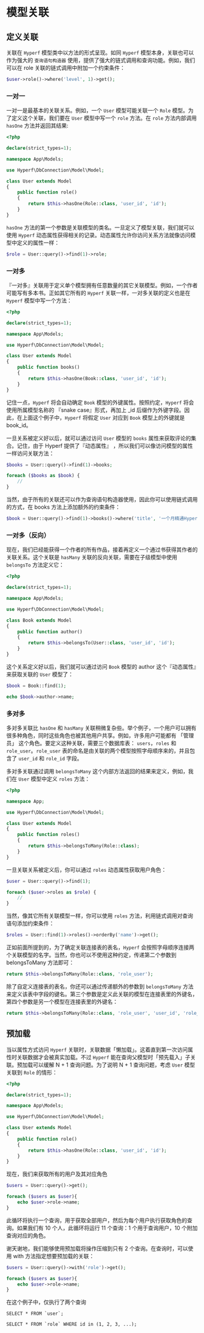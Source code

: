 # 模型关联

## 定义关联

关联在 `Hyperf` 模型类中以方法的形式呈现。如同 `Hyperf` 模型本身，关联也可以作为强大的 `查询语句构造器` 使用，提供了强大的链式调用和查询功能。例如，我们可以在 role 关联的链式调用中附加一个约束条件：

```php
$user->role()->where('level', 1)->get();
```

### 一对一

一对一是最基本的关联关系。例如，一个 `User` 模型可能关联一个 `Role` 模型。为了定义这个关联，我们要在 `User` 模型中写一个 `role` 方法。在 `role` 方法内部调用 `hasOne` 方法并返回其结果:

```php
<?php

declare(strict_types=1);

namespace App\Models;

use Hyperf\DbConnection\Model\Model;

class User extends Model
{
    public function role()
    {
        return $this->hasOne(Role::class, 'user_id', 'id');
    }
}
```

`hasOne` 方法的第一个参数是关联模型的类名。一旦定义了模型关联，我们就可以使用 `Hyperf` 动态属性获得相关的记录。动态属性允许你访问关系方法就像访问模型中定义的属性一样：

```php
$role = User::query()->find(1)->role;
```

### 一对多

『一对多』关联用于定义单个模型拥有任意数量的其它关联模型。例如，一个作者可能写有多本书。正如其它所有的 `Hyperf` 关联一样，一对多关联的定义也是在 `Hyperf` 模型中写一个方法：

```php
<?php

declare(strict_types=1);

namespace App\Models;

use Hyperf\DbConnection\Model\Model;

class User extends Model
{
    public function books()
    {
        return $this->hasOne(Book::class, 'user_id', 'id');
    }
}
```

记住一点，`Hyperf` 将会自动确定 `Book` 模型的外键属性。按照约定，`Hyperf` 将会使用所属模型名称的 『snake case』形式，再加上 _id 后缀作为外键字段。因此，在上面这个例子中，`Hyperf` 将假定 `User` 对应到 `Book` 模型上的外键就是 book_id。

一旦关系被定义好以后，就可以通过访问 `User` 模型的 `books` 属性来获取评论的集合。记住，由于 Hyperf 提供了『动态属性』 ，所以我们可以像访问模型的属性一样访问关联方法：

```php
$books = User::query()->find(1)->books;

foreach ($books as $book) {
    //
}
```

当然，由于所有的关联还可以作为查询语句构造器使用，因此你可以使用链式调用的方式，在 books 方法上添加额外的约束条件：

```php
$book = User::query()->find(1)->books()->where('title', '一个月精通Hyperf框架')->first();
```

### 一对多（反向）

现在，我们已经能获得一个作者的所有作品，接着再定义一个通过书获得其作者的关联关系。这个关联是 `hasMany` 关联的反向关联，需要在子级模型中使用 `belongsTo` 方法定义它：

```php
<?php

declare(strict_types=1);

namespace App\Models;

use Hyperf\DbConnection\Model\Model;

class Book extends Model
{
    public function author()
    {
        return $this->belongsTo(User::class, 'user_id', 'id');
    }
}
```

这个关系定义好以后，我们就可以通过访问 `Book` 模型的 author 这个『动态属性』来获取关联的 `User` 模型了：

```php
$book = Book::find(1);

echo $book->author->name;
```

### 多对多

多对多关联比 `hasOne` 和 `hasMany` 关联稍微复杂些。举个例子，一个用户可以拥有很多种角色，同时这些角色也被其他用户共享。例如，许多用户可能都有 「管理员」 这个角色。要定义这种关联，需要三个数据库表： `users`，`roles` 和 `role_user`。`role_user` 表的命名是由关联的两个模型按照字母顺序来的，并且包含了 `user_id` 和 `role_id` 字段。

多对多关联通过调用 `belongsToMany` 这个内部方法返回的结果来定义，例如，我们在 `User` 模型中定义 `roles` 方法：

```php
<?php

namespace App;

use Hyperf\DbConnection\Model\Model;

class User extends Model
{
    public function roles()
    {
        return $this->belongsToMany(Role::class);
    }
}
```

一旦关联关系被定义后，你可以通过 `roles` 动态属性获取用户角色：

```php
$user = User::query()->find(1);

foreach ($user->roles as $role) {
    //
}
```

当然，像其它所有关联模型一样，你可以使用 `roles` 方法，利用链式调用对查询语句添加约束条件：

```php
$roles = User::find(1)->roles()->orderBy('name')->get();
```

正如前面所提到的，为了确定关联连接表的表名，`Hyperf` 会按照字母顺序连接两个关联模型的名字。当然，你也可以不使用这种约定，传递第二个参数到 belongsToMany 方法即可：

```php
return $this->belongsToMany(Role::class, 'role_user');
```

除了自定义连接表的表名，你还可以通过传递额外的参数到 `belongsToMany` 方法来定义该表中字段的键名。第三个参数是定义此关联的模型在连接表里的外键名，第四个参数是另一个模型在连接表里的外键名：

```php
return $this->belongsToMany(Role::class, 'role_user', 'user_id', 'role_id');
```


## 预加载

当以属性方式访问 `Hyperf` 关联时，关联数据「懒加载」。这着直到第一次访问属性时关联数据才会被真实加载。不过 `Hyperf` 能在查询父模型时「预先载入」子关联。预加载可以缓解 N + 1 查询问题。为了说明 N + 1 查询问题，考虑 `User` 模型关联到 `Role` 的情形：

```php
<?php

declare(strict_types=1);

namespace App\Models;

use Hyperf\DbConnection\Model\Model;

class User extends Model
{
    public function role()
    {
        return $this->hasOne(Role::class, 'user_id', 'id');
    }
}
```

现在，我们来获取所有的用户及其对应角色

```php
$users = User::query()->get();

foreach ($users as $user){
    echo $user->role->name;
}
```

此循环将执行一个查询，用于获取全部用户，然后为每个用户执行获取角色的查询。如果我们有 10 个人，此循环将运行 11 个查询：1 个用于查询用户，10 个附加查询对应的角色。

谢天谢地，我们能够使用预加载将操作压缩到只有 2 个查询。在查询时，可以使用 with 方法指定想要预加载的关联：

```php
$users = User::query()->with('role')->get();

foreach ($users as $user){
    echo $user->role->name;
}
```

在这个例子中，仅执行了两个查询

```
SELECT * FROM `user`;

SELECT * FROM `role` WHERE id in (1, 2, 3, ...);
```